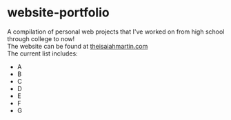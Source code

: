 # website-portfolio
A compilation of personal web projects that I've worked on from high school through college to now! <br>
The website can be found at [theisaiahmartin.com](http://theisaiahmartin.com/) <br>
The current list includes: <br>
* A
* B
* C
* D
* E
* F
* G
